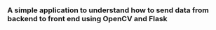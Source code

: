### A simple application to understand how to send data from backend to front end using OpenCV and Flask